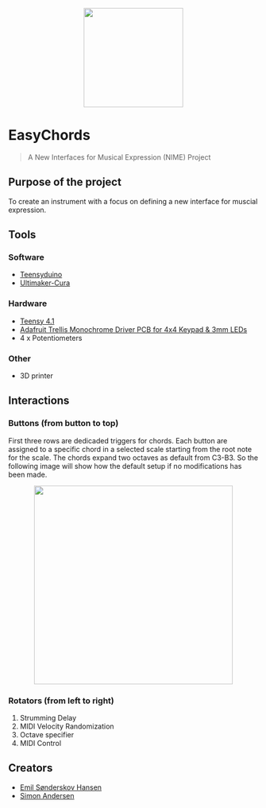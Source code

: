 <p align="center">
  <img width="200" heigh="150" src="https://github.com/ThaDuyx/NIME-Mini-Project/blob/main/Assets/NIME.jpeg?raw=true" />
</p>

# EasyChords
> A New Interfaces for Musical Expression (NIME) Project

## Purpose of the project
To create an instrument with a focus on defining a new interface for muscial expression. 

## Tools
### Software
- [Teensyduino](https://www.pjrc.com/teensy/teensyduino.html)
- [Ultimaker-Cura](https://ultimaker.com/software/ultimaker-cura)
### Hardware
- [Teensy 4.1](https://www.pjrc.com/store/teensy41.html)
- [Adafruit Trellis Monochrome Driver PCB for 4x4 Keypad & 3mm LEDs](https://www.adafruit.com/product/1616)
- 4 x Potentiometers
### Other
- 3D printer

## Interactions
### Buttons (from button to top)
First three rows are dedicaded triggers for chords. Each button are assigned to a specific chord in a selected scale starting from the root note for the scale. The chords expand two octaves as default from C3-B3. So the following image will show how the default setup if no modifications has been made.

<p align="center">
  <img width="400" heigh="350" src="https://github.com/ThaDuyx/NIME-Mini-Project/blob/main/Assets/padDescription.png?raw=true"/>
</p>

### Rotators (from left to right)
1. Strumming Delay
2. MIDI Velocity Randomization
3. Octave specifier
4. MIDI Control


## Creators
- [Emil Sønderskov Hansen](https://github.com/esha1995)
- [Simon Andersen](https://github.com/ThaDuyx)
